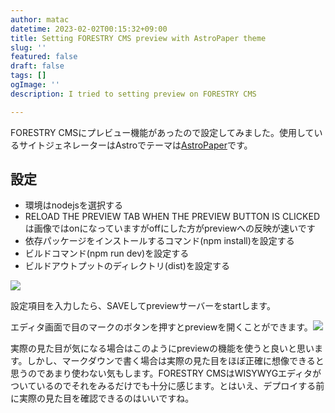 ```yaml
---
author: matac
datetime: 2023-02-02T00:15:32+09:00
title: Setting FORESTRY CMS preview with AstroPaper theme
slug: ''
featured: false
draft: false
tags: []
ogImage: ''
description: I tried to setting preview on FORESTRY CMS

---
```

FORESTRY CMSにプレビュー機能があったので設定してみました。使用しているサイトジェネレーターはAstroでテーマは[AstroPaper](https://astro.build/themes/details/astro-paper/ "AstroPaper")です。

## 設定

* 環境はnodejsを選択する
* RELOAD THE PREVIEW TAB WHEN THE PREVIEW BUTTON IS CLICKEDは画像ではonになっていますがoffにした方がpreviewへの反映が速いです
* 依存パッケージをインストールするコマンド(npm install)を設定する
* ビルドコマンド(npm run dev)を設定する
* ビルドアウトプットのディレクトリ(dist)を設定する

![](/img/2023-02-02-0-15-28.png)

設定項目を入力したら、SAVEしてpreviewサーバーをstartします。

エディタ画面で目のマークのボタンを押すとpreviewを開くことができます。![](/img/2023-02-02-0-33-32.png)

実際の見た目が気になる場合はこのようにpreviewの機能を使うと良いと思います。しかし、マークダウンで書く場合は実際の見た目をほぼ正確に想像できると思うのであまり使わない気もします。FORESTRY CMSはWISYWYGエディタがついているのでそれをみるだけでも十分に感じます。とはいえ、デプロイする前に実際の見た目を確認できるのはいいですね。